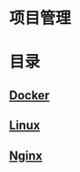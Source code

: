 <!--
 * @LastEditors: misitebao
 * @Description: 请添加文档头注释！！！
--> 
# 项目管理

# 目录
## [Docker](doc/软件工具/Docker/)
## [Linux](doc/软件工具/Linux/)
## [Nginx](doc/软件工具/Nginx/)
